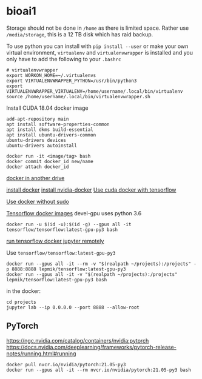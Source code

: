 # bioai1
Storage should not be done in `/home` as there is limited space. Rather use `/media/storage`, this is a 12 TB disk which has raid backup.

To use python you can install with `pip install --user` or make your own virtual environment, `virtualenv` and `virtualenvwrapper` is installed and you only have to add the following to your `.bashrc`

```
# virtualenvwrapper
export WORKON_HOME=~/.virtualenvs
export VIRTUALENVWRAPPER_PYTHON=/usr/bin/python3
export VIRTUALENVWRAPPER_VIRTUALENV=/home/username/.local/bin/virtualenv
source /home/username/.local/bin/virtualenvwrapper.sh
```

Install CUDA 18.04 docker image

```
add-apt-repository main
apt install software-properties-common
apt install dkms build-essential
apt install ubuntu-drivers-common
ubuntu-drivers devices
ubuntu-drivers autoinstall
```

```
docker run -it <image/tag> bash
docker commit docker_id new/name
docker attach docker_id
```
[docker in another drive](https://www.guguweb.com/2019/02/07/how-to-move-docker-data-directory-to-another-location-on-ubuntu/)

[install docker](https://docs.docker.com/engine/install/ubuntu/)
[install nvidia-docker](https://github.com/NVIDIA/nvidia-docker)
[Use cuda docker with tensorflow](https://www.tensorflow.org/install/docker)



[Use docker without sudo](https://docs.docker.com/engine/install/linux-postinstall/)

[Tensorflow docker images](https://hub.docker.com/r/tensorflow/tensorflow/)
devel-gpu uses python 3.6
```
docker run -u $(id -u):$(id -g) --gpus all -it tensorflow/tensorflow:latest-gpu-py3 bash
```
[run tensorflow docker jupyter remotely](https://medium.com/@lucasrg/using-jupyter-notebook-running-on-a-remote-docker-container-via-ssh-ea2c3ebb9055)

Use `tensorflow/tensorflow:latest-gpu-py3`

```
docker run --gpus all -it --rm -v "$(realpath ~/projects):/projects" -p 8888:8888 lepmik/tensorflow:latest-gpu-py3
docker run --gpus all -it -v "$(realpath ~/projects):/projects" lepmik/tensorflow:latest-gpu-py3 bash
```
in the docker:
```
cd projects
jupyter lab --ip 0.0.0.0 --port 8888 --allow-root
```
## PyTorch
https://ngc.nvidia.com/catalog/containers/nvidia:pytorch
https://docs.nvidia.com/deeplearning/frameworks/pytorch-release-notes/running.html#running

```
docker pull nvcr.io/nvidia/pytorch:21.05-py3
docker run --gpus all -it --rm nvcr.io/nvidia/pytorch:21.05-py3 bash
```
